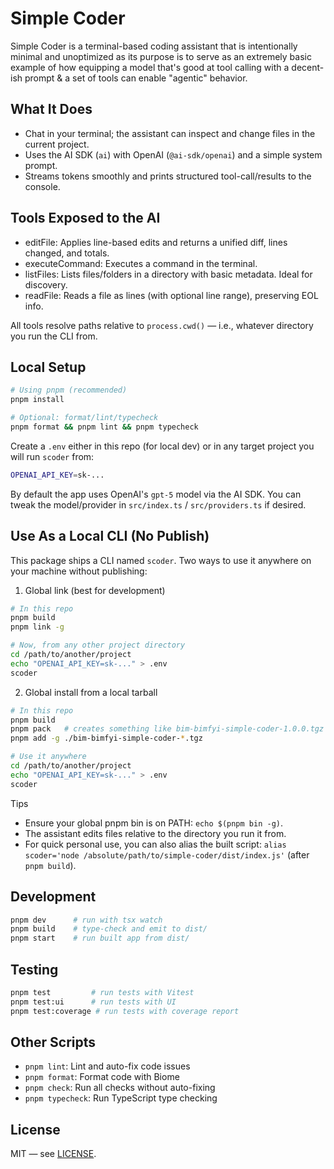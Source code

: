 # Simple Coder

Simple Coder is a terminal-based coding assistant that is intentionally minimal and unoptimized as its purpose is to serve as an extremely basic example of how equipping a model that's good at tool calling with a decent-ish prompt & a set of tools can enable "agentic" behavior.

## What It Does

- Chat in your terminal; the assistant can inspect and change files in the current project.
- Uses the AI SDK (`ai`) with OpenAI (`@ai-sdk/openai`) and a simple system prompt.
- Streams tokens smoothly and prints structured tool-call/results to the console.

## Tools Exposed to the AI

- editFile: Applies line-based edits and returns a unified diff, lines changed, and totals.
- executeCommand: Executes a command in the terminal.
- listFiles: Lists files/folders in a directory with basic metadata. Ideal for discovery.
- readFile: Reads a file as lines (with optional line range), preserving EOL info.

All tools resolve paths relative to `process.cwd()` — i.e., whatever directory you run the CLI from.

## Local Setup

```bash
# Using pnpm (recommended)
pnpm install

# Optional: format/lint/typecheck
pnpm format && pnpm lint && pnpm typecheck
```

Create a `.env` either in this repo (for local dev) or in any target project you will run `scoder` from:

```bash
OPENAI_API_KEY=sk-...
```

By default the app uses OpenAI's `gpt-5` model via the AI SDK. You can tweak the model/provider in `src/index.ts` / `src/providers.ts` if desired.

## Use As a Local CLI (No Publish)

This package ships a CLI named `scoder`. Two ways to use it anywhere on your machine without publishing:

1) Global link (best for development)

```bash
# In this repo
pnpm build
pnpm link -g

# Now, from any other project directory
cd /path/to/another/project
echo "OPENAI_API_KEY=sk-..." > .env
scoder
```

2) Global install from a local tarball

```bash
# In this repo
pnpm build
pnpm pack   # creates something like bim-bimfyi-simple-coder-1.0.0.tgz
pnpm add -g ./bim-bimfyi-simple-coder-*.tgz

# Use it anywhere
cd /path/to/another/project
echo "OPENAI_API_KEY=sk-..." > .env
scoder
```

Tips

- Ensure your global pnpm bin is on PATH: `echo $(pnpm bin -g)`.
- The assistant edits files relative to the directory you run it from.
- For quick personal use, you can also alias the built script:
  `alias scoder='node /absolute/path/to/simple-coder/dist/index.js'` (after `pnpm build`).

## Development

```bash
pnpm dev      # run with tsx watch
pnpm build    # type-check and emit to dist/
pnpm start    # run built app from dist/
```

## Testing

```bash
pnpm test         # run tests with Vitest
pnpm test:ui      # run tests with UI
pnpm test:coverage # run tests with coverage report
```

## Other Scripts

- `pnpm lint`: Lint and auto-fix code issues
- `pnpm format`: Format code with Biome
- `pnpm check`: Run all checks without auto-fixing
- `pnpm typecheck`: Run TypeScript type checking

## License

MIT — see [LICENSE](LICENSE).

